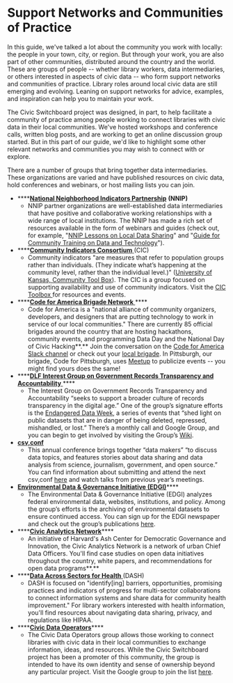 # Support Networks and Communities of Practice

In this guide, we've talked a lot about the community you work with locally: the people in your town, city, or region. But through your work, you are also part of other communities, distributed around the country and the world. These are groups of people -- whether library workers, data intermediaries, or others interested in aspects of civic data -- who form support networks and communities of practice. Library roles around local civic data are still emerging and evolving. Leaning on support networks for advice, examples, and inspiration can help you to maintain your work.

The Civic Switchboard project was designed, in part, to help facilitate a community of practice among people working to connect libraries with civic data in their local communities. We've hosted workshops and conference calls, written blog posts, and are working to get an online discussion group started. But in this part of our guide, we'd like to highlight some other relevant networks and communities you may wish to connect with or explore.

There are a number of groups that bring together data intermediaries. These organizations are varied and have published resources on civic data, hold conferences and webinars, or host mailing lists you can join. 

* \*\*\*\*[**National Neighborhood Indicators Partnership**](https://www.neighborhoodindicators.org/) **\(**NNIP**\)**
  * NNIP partner organizations are well-established data intermediaries that have positive and collaborative working relationships with a wide range of local institutions. The NNIP has made a rich set of resources available in the form of webinars and guides \(check out, for example, "[NNIP Lessons on Local Data Sharing](https://www.neighborhoodindicators.org/library/guides/nnip-lessons-local-data-sharing)" and "[Guide for Community Training on Data and Technology](https://www.neighborhoodindicators.org/library/catalog/guide-community-training-data-and-technology)"\).
* \*\*\*\*[**Community Indicators Consortium** ](https://communityindicators.net/)\(CIC\)
  * Community indicators "are measures that refer to population groups rather than individuals. \(They indicate what’s happening at the community level, rather than the individual level.\)" \([University of Kansas, Community Tool Box](https://ctb.ku.edu/en/table-of-contents/evaluate/evaluate-community-initiatives/examples-of-community-level-indicators/main)\). The CIC  is a group focused on supporting availability and use of community indicators. Visit the [CIC Toolbox ](https://communityindicators.net/knowledge/)for resources and events.
* \*\*\*\*[**Code for America Brigade Network** ](https://brigade.codeforamerica.org/)\*\*\*\*
  * Code for America is a "national alliance of community organizers, developers, and designers that are putting technology to work in service of our local communities." There are currently 85 official brigades around the country that are hosting hackathons, community events, and programming Data Day and the National Day of Civic Hacking**.** Join the conversation on the [Code for America Slack channel](https://docs.google.com/forms/d/e/1FAIpQLSfRqy9L8Z5bS8cPHmHrY6BPT5g6K45uo0Z3KicYLB4bsFp2wA/viewform) or check out your [local brigade](https://brigade.codeforamerica.org/brigades). In Pittsburgh, our brigade, Code for Pittsburgh, uses [Meetup](https://www.meetup.com/codeforpgh/) to publicize events -- you might find yours does the same!
* \*\*\*\*[**DLF Interest Group on Government Records Transparency and Accountability** ](https://www.diglib.org/groups/transparency-accountability/)\*\*\*\*
  * The Interest Group on Government Records Transparency and Accountability “seeks to support a broader culture of records transparency in the digital age.” One of the group’s signature efforts is the [Endangered Data Week](https://endangereddataweek.org/), a series of events that “shed light on public datasets that are in danger of being deleted, repressed, mishandled, or lost.” There’s a monthly call and Google Group, and you can begin to get involved by visiting the Group’s [Wiki](https://wiki.diglib.org/Transparency-Accountability).
* [**csv,conf** ](https://csvconf.com/)
  * This annual conference brings together “data makers” “to discuss data topics, and features stories about data sharing and data analysis from science, journalism, government, and open source.” You can find information about submitting and attend the next csv,conf [here](https://csvconf.com/) and watch talks from previous year’s meetings.
* [**Environmental Data & Governance Initiative \(EDGI\)**](https://envirodatagov.org/)\*\*\*\*
  * The Environmental Data & Governance Initiative \(EDGI\) analyzes federal environmental data, websites, institutions, and policy. Among the group’s efforts is the archiving of environmental datasets to ensure continued access. You can sign up for the EDGI newspaper and check out the group’s publications [here](https://envirodatagov.org/publications/).
* \*\*\*\*[**Civic Analytics Network**](https://datasmart.ash.harvard.edu/civic-analytics-network%20)\*\*\*\*
  * An initiative of Harvard's Ash Center for Democratic Governance and Innovation, the Civic Analytics Network is a network of urban Chief Data Officers. You'll find case studies on open data initiatives throughout the country, white papers, and recommendations for open data programs**.** 
* \*\*\*\*[**Data Across Sectors for Health** ](https://dashconnect.org/about-dash/)\(DASH\) 
  * DASH is focused on "identify\[ing\] barriers, opportunities, promising practices and indicators of progress for multi-sector collaborations to connect information systems and share data for community health improvement." For library workers interested with health information, you'll find  resources about navigating data sharing, privacy, and regulations like HIPAA.
* \*\*\*\*[**Civic Data Operators**](https://civic-switchboard.github.io/group/)\*\*\*\*
  *  The Civic Data Operators group allows those working to connect libraries with civic data in their local communities to exchange information, ideas, and resources. While the Civic Switchboard project has been a promoter of this community, the group is intended to have its own identity and sense of ownership beyond any particular project. Visit the Google group to join the list [here](https://groups.google.com/forum/#!forum/civic-data-operators/join).

